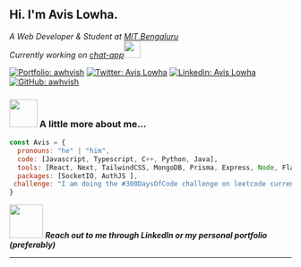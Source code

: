 <h2> Hi. I'm Avis Lowha. </h2>
<p><em>A Web Developer & Student at <a href="https://www.manipal.edu/mu/campuses/mahe-bengaluru/academics/institution-list/mitblr.html">MIT Bengaluru</a></br>Currently working on <a href="https://www.github.com/awhvish/chat-app">chat-app</a><img src="https://media.giphy.com/media/WUlplcMpOCEmTGBtBW/giphy.gif" width="30"> 
</em></p>

[![Portfolio: awhvish](https://img.shields.io/badge/My%20Portfolio%20-20B2AA?style=for-the-badge)](https://awhvish.vercel.app)
[![Twitter: Avis Lowha](https://img.shields.io/twitter/follow/awhvish?style=social)](https://x.com/awhvish)
[![Linkedin: Avis Lowha](https://img.shields.io/badge/-Avis_Lowha-blue?style=flat-square&logo=Linkedin&logoColor=white&link=https://www.linkedin.com/in/thaianebraga/)](https://linkedin.com/in/avis-lowha-278aa1159/)
[![GitHub: awhvish](https://img.shields.io/github/followers/awhvish?label=follow&style=social)](https://github.com/awhvish)


### <img src="https://media.giphy.com/media/VgCDAzcKvsR6OM0uWg/giphy.gif" width="50"> A little more about me...  

```javascript
const Avis = {
  pronouns: "he" | "him",
  code: [Javascript, Typescript, C++, Python, Java],
  tools: [React, Next, TailwindCSS, MongoDB, Prisma, Express, Node, Flask],
  packages: [SocketIO, AuthJS ],
 challenge: "I am doing the #300DaysOfCode challenge on leetcode currently"
}
```

<img src="https://media.giphy.com/media/LnQjpWaON8nhr21vNW/giphy.gif" width="60"> <em><b>Reach out to me through LinkedIn or my personal portfolio (preferably) </b> </em>

---
